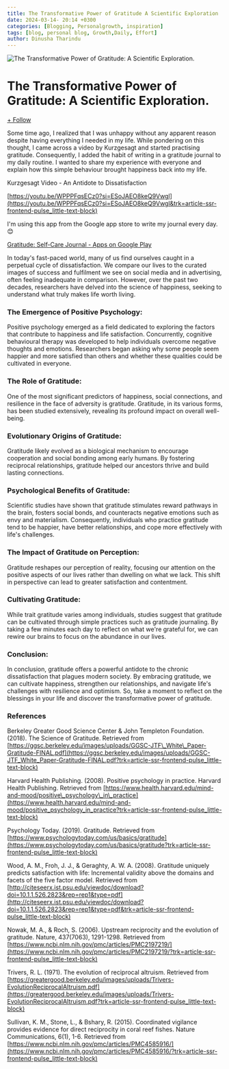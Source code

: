 ```yaml
---
title: The Transformative Power of Gratitude A Scientific Exploration
date: 2024-03-14- 20:14 +0300
categories: [Blogging, Personalgrowth, inspiration]
tags: [blog, personal blog, Growth,Daily, Effort]
author: Dinusha Tharindu
---
```



![The Transformative Power of Gratitude: A Scientific Exploration.](https://media.licdn.com/dms/image/D5612AQHdIlqL9N__8g/article-cover_image-shrink_600_2000/0/1710425425219?e=2147483647&v=beta&t=Y4LEoVBt1bfifNhbWdPYI1IUIclIp4ljE4HqySE3M90)

The Transformative Power of Gratitude: A Scientific Exploration.
================================================================

[\+ Follow](https://www.linkedin.com/signup/cold-join?session_redirect=%2Fpulse%2Ftransformative-power-gratitude-scientific-exploration-tharindu-q3x8c%2F%3FtrackingId%3DoceyQdL%252FRvu%252BkrP8cn208g%253D%253D&trk=article-ssr-frontend-pulse_publisher-author-card)

  

Some time ago, I realized that I was unhappy without any apparent reason despite having everything I needed in my life. While pondering on this thought, I came across a video by Kurzgesagt and started practising gratitude. Consequently, I added the habit of writing in a gratitude journal to my daily routine. I wanted to share my experience with everyone and explain how this simple behaviour brought happiness back into my life.

Kurzgesagt Video - An Antidote to Dissatisfaction

[https://youtu.be/WPPPFqsECz0?si=ESoJAEO8keQ9Vwgl](https://youtu.be/WPPPFqsECz0?si=ESoJAEO8keQ9Vwgl&trk=article-ssr-frontend-pulse_little-text-block)

I'm using this app from the Google app store to write my journal every day.😊

[Gratitude: Self-Care Journal - Apps on Google Play](https://play.google.com/store/apps/details?id=com.northstar.gratitude&hl=en&gl=US&pli=1&trk=article-ssr-frontend-pulse_little-text-block)

In today's fast-paced world, many of us find ourselves caught in a perpetual cycle of dissatisfaction. We compare our lives to the curated images of success and fulfilment we see on social media and in advertising, often feeling inadequate in comparison. However, over the past two decades, researchers have delved into the science of happiness, seeking to understand what truly makes life worth living.

### The Emergence of Positive Psychology:

Positive psychology emerged as a field dedicated to exploring the factors that contribute to happiness and life satisfaction. Concurrently, cognitive behavioural therapy was developed to help individuals overcome negative thoughts and emotions. Researchers began asking why some people seem happier and more satisfied than others and whether these qualities could be cultivated in everyone.

### The Role of Gratitude:

One of the most significant predictors of happiness, social connections, and resilience in the face of adversity is gratitude. Gratitude, in its various forms, has been studied extensively, revealing its profound impact on overall well-being.

### Evolutionary Origins of Gratitude:

Gratitude likely evolved as a biological mechanism to encourage cooperation and social bonding among early humans. By fostering reciprocal relationships, gratitude helped our ancestors thrive and build lasting connections.

### Psychological Benefits of Gratitude:

Scientific studies have shown that gratitude stimulates reward pathways in the brain, fosters social bonds, and counteracts negative emotions such as envy and materialism. Consequently, individuals who practice gratitude tend to be happier, have better relationships, and cope more effectively with life's challenges.

### The Impact of Gratitude on Perception:

Gratitude reshapes our perception of reality, focusing our attention on the positive aspects of our lives rather than dwelling on what we lack. This shift in perspective can lead to greater satisfaction and contentment.

### Cultivating Gratitude:

While trait gratitude varies among individuals, studies suggest that gratitude can be cultivated through simple practices such as gratitude journaling. By taking a few minutes each day to reflect on what we're grateful for, we can rewire our brains to focus on the abundance in our lives.

### Conclusion:

In conclusion, gratitude offers a powerful antidote to the chronic dissatisfaction that plagues modern society. By embracing gratitude, we can cultivate happiness, strengthen our relationships, and navigate life's challenges with resilience and optimism. So, take a moment to reflect on the blessings in your life and discover the transformative power of gratitude.

  

### References

Berkeley Greater Good Science Center & John Templeton Foundation. (2018). The Science of Gratitude. Retrieved from [https://ggsc.berkeley.edu/images/uploads/GGSC-JTF\_White\_Paper-Gratitude-FINAL.pdf](https://ggsc.berkeley.edu/images/uploads/GGSC-JTF_White_Paper-Gratitude-FINAL.pdf?trk=article-ssr-frontend-pulse_little-text-block)

Harvard Health Publishing. (2008). Positive psychology in practice. Harvard Health Publishing. Retrieved from [https://www.health.harvard.edu/mind-and-mood/positive\_psychology\_in\_practice](https://www.health.harvard.edu/mind-and-mood/positive_psychology_in_practice?trk=article-ssr-frontend-pulse_little-text-block)

Psychology Today. (2019). Gratitude. Retrieved from [https://www.psychologytoday.com/us/basics/gratitude](https://www.psychologytoday.com/us/basics/gratitude?trk=article-ssr-frontend-pulse_little-text-block)

Wood, A. M., Froh, J. J., & Geraghty, A. W. A. (2008). Gratitude uniquely predicts satisfaction with life: Incremental validity above the domains and facets of the five factor model. Retrieved from [http://citeseerx.ist.psu.edu/viewdoc/download?doi=10.1.1.526.2823&rep=rep1&type=pdf](http://citeseerx.ist.psu.edu/viewdoc/download?doi=10.1.1.526.2823&rep=rep1&type=pdf&trk=article-ssr-frontend-pulse_little-text-block)

Nowak, M. A., & Roch, S. (2006). Upstream reciprocity and the evolution of gratitude. Nature, 437(7063), 1291-1298. Retrieved from [https://www.ncbi.nlm.nih.gov/pmc/articles/PMC2197219/](https://www.ncbi.nlm.nih.gov/pmc/articles/PMC2197219/?trk=article-ssr-frontend-pulse_little-text-block)

Trivers, R. L. (1971). The evolution of reciprocal altruism. Retrieved from [https://greatergood.berkeley.edu/images/uploads/Trivers-EvolutionReciprocalAltruism.pdf](https://greatergood.berkeley.edu/images/uploads/Trivers-EvolutionReciprocalAltruism.pdf?trk=article-ssr-frontend-pulse_little-text-block)

Sullivan, K. M., Stone, L., & Bshary, R. (2015). Coordinated vigilance provides evidence for direct reciprocity in coral reef fishes. Nature Communications, 6(1), 1-6. Retrieved from [https://www.ncbi.nlm.nih.gov/pmc/articles/PMC4585916/](https://www.ncbi.nlm.nih.gov/pmc/articles/PMC4585916/?trk=article-ssr-frontend-pulse_little-text-block)



